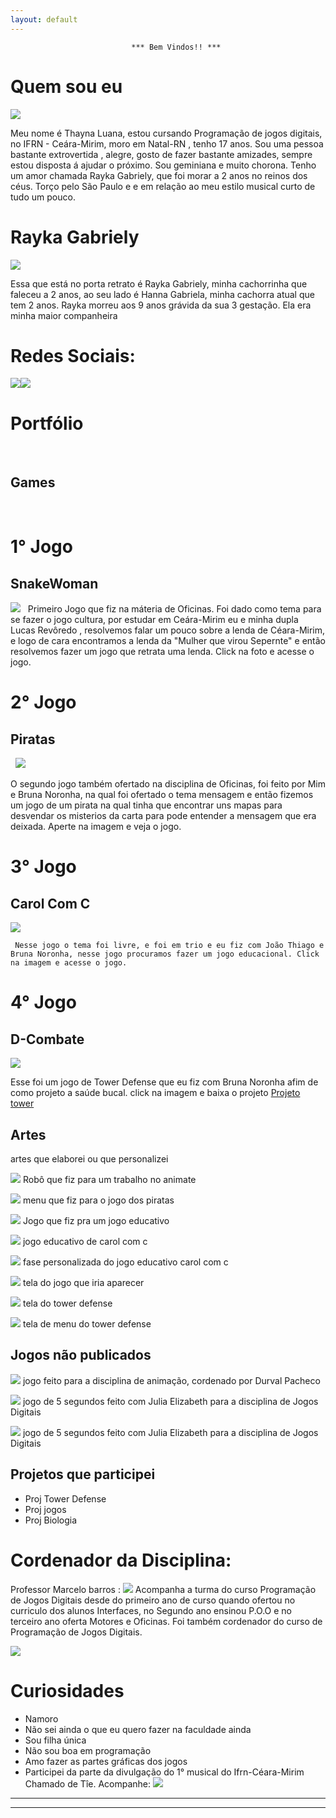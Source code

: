 ```yaml
---
layout: default
---
```

                               *** Bem Vindos!! ***


# Quem sou eu 


[![](thay.jpg)]() 

  Meu nome é Thayna Luana, estou cursando Programação de jogos digitais, no IFRN - Ceára-Mirim, moro em Natal-RN , tenho 17 anos.
  Sou uma pessoa bastante extrovertida , alegre, gosto de fazer bastante amizades, sempre estou disposta á  ajudar o próximo.
  Sou geminiana e muito chorona. Tenho um amor chamada Rayka Gabriely, que foi morar a 2 anos no reinos dos céus. Torço pelo São Paulo e  e em relação ao meu estilo musical curto de tudo um pouco. 
 
# Rayka Gabriely 

[![](rayka.png)]() 
          
Essa que está no porta retrato é Rayka Gabriely, minha cachorrinha que faleceu a 2 anos,
ao seu lado é Hanna Gabriela, minha cachorra atual que tem 2 anos.
Rayka morreu aos 9 anos grávida da sua 3 gestação. Ela era minha maior companheira


# Redes Sociais:  
[![](inst.png)](https://www.instagram.com/thaynaluana2/)[![](face.png)](https://www.facebook.com/thayna.luana.3)

# Portfólio
  
## Games
  
     
     
# 1° Jogo
   
## SnakeWoman

   

[![](1.png)](https://lucasrevoredo.github.io/SnakeWoman/)
   
   Primeiro Jogo que fiz na máteria de Oficinas. Foi dado como tema para se fazer o jogo cultura, por estudar em Ceára-Mirim
   eu e minha dupla Lucas Revôredo , resolvemos falar um pouco sobre a lenda de Céara-Mirim, e logo de cara encontramos a lenda da 
   "Mulher que virou Sepernte" e então resolvemos fazer um jogo que retrata uma lenda. Click na foto e acesse o jogo.
     
     
# 2° Jogo
   
## Piratas

    
   [![](pira.png)](https://brunarafaella.github.io/pirata/)
   
  O segundo jogo também ofertado na disciplina de Oficinas, foi feito por Mim e Bruna Noronha, na qual foi ofertado o tema mensagem
  e então fizemos um jogo de um pirata na qual tinha que encontrar uns mapas para desvendar os misterios da carta para pode entender a mensagem que era deixada. Aperte na imagem e veja o jogo.
    
     
     
# 3° Jogo
   
## Carol Com C

   [![](4.png)](https://joaothiago06github.io/CarolcomC)
     
     Nesse jogo o tema foi livre, e foi em trio e eu fiz com João Thiago e Bruna Noronha, nesse jogo procuramos fazer um jogo educacional. Click na imagem e acesse o jogo.
     
     
# 4° Jogo
   
## D-Combate

   [![](b.png)](https://brunarafaella.github.io/torre/)
   
   Esse foi um jogo de Tower Defense que eu fiz com Bruna Noronha afim de como projeto a saúde bucal. click na imagem e baixa o projeto
 [Projeto tower](certo.docx)




## Artes

artes que elaborei ou que personalizei


 [![](aas.png)]()  Robô que fiz para um trabalho no animate

[![](g.png)]() menu que fiz para o jogo dos piratas

[![](3.png)]()  Jogo que fiz pra um jogo educativo

[![](4.png)]() jogo educativo de carol com c

[![](fdf.png)]() fase personalizada do jogo educativo carol com c

[![](k.png)]() tela do jogo que iria aparecer

[![](b.png)]() tela do tower defense

[![](d.png)]() tela de menu do  tower defense

## Jogos não publicados

[![](durval.png)]() jogo feito para a disciplina de animação, cordenado por Durval Pacheco

[![](cc.jpeg)]()   jogo de 5 segundos feito com Julia Elizabeth para a disciplina de Jogos Digitais

[![](jjj.jpeg)]()   jogo de 5 segundos feito com Julia Elizabeth para a disciplina de Jogos Digitais



## Projetos que participei 

* Proj Tower Defense 
* Proj jogos
* Proj Biologia


# Cordenador da Disciplina: 

Professor Marcelo barros : [![](marcelo.png)](https://marcelomesmo.github.io/)
Acompanha a turma do curso Programação de Jogos Digitais desde do primeiro ano de curso
quando ofertou no curriculo dos alunos Interfaces, no Segundo ano ensinou P.O.O e no
terceiro ano oferta Motores e Oficinas.
Foi também cordenador do curso de Programação de Jogos Digitais.

[![](motores.png)]() 

# Curiosidades

* Namoro 
* Não sei ainda o que eu quero fazer na faculdade ainda
* Sou filha única
* Não sou boa em programação
* Amo fazer as partes gráficas dos jogos
* Participei da parte da divulgação do 1° musical do Ifrn-Céara-Mirim Chamado de Tîe.
Acompanhe:
 [![](tiee.png)](https://www.facebook.com/CiaMusicalTie/)



* * *


* * *
